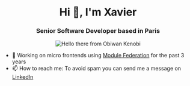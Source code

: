 <h1 align="center">Hi 👋, I'm Xavier</h1>
<h3 align="center">Senior Software Developer based in Paris</h3>

<p align="center">
  <img src="https://media1.giphy.com/media/xTiIzJSKB4l7xTouE8/giphy.gif" loading="lazy" alt="Hello there from Obiwan Kenobi" />
</p>

- 🧩 Working on micro frontends using [Module Federation](https://module-federation.io/) for the past 3 years
- 📫 How to reach me: To avoid spam you can send me a message on [LinkedIn](https://www.linkedin.com/in/xle)
